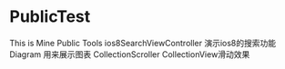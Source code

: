 # PublicTest
This is Mine Public Tools
ios8SearchViewController 演示ios8的搜索功能
Diagram  用来展示图表
CollectionScroller CollectionView滑动效果

